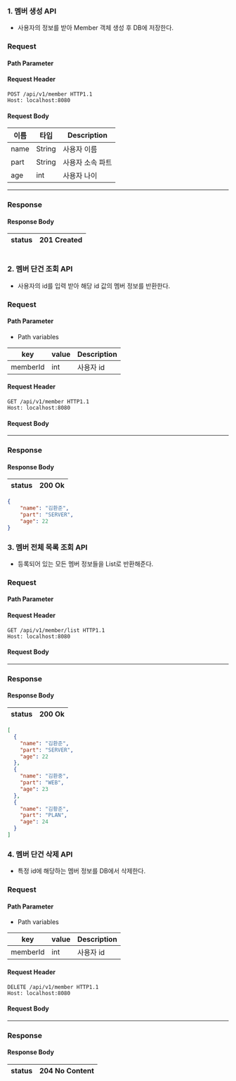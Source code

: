### 1. 멤버 생성 API
- 사용자의 정보를 받아 Member 객체 생성 후 DB에 저장한다.  
### Request

#### Path Parameter

#### Request Header
```
POST /api/v1/member HTTP1.1
Host: localhost:8080
```
#### Request Body
| 이름   | 타입  | Description |
|------|-----|-------------|
| name | String | 사용자 이름      |
| part | String | 사용자 소속 파트   |
| age  | int | 사용자 나이      |
-----------------------------------
### Response 

#### Response Body
| status | 201 Created |
|--------|-------------|

```json

```

### 2. 멤버 단건 조회 API
- 사용자의 id를 입력 받아 해당 id 값의 멤버 정보를 반환한다. 
### Request

#### Path Parameter
- Path variables

| key      | value  | Description |
|----------|--------|--------|
| memberId | int    | 사용자 id |


#### Request Header
```
GET /api/v1/member HTTP1.1
Host: localhost:8080
```
#### Request Body

-----------------------------------
### Response

#### Response Body
| status | 200 Ok |
|--------|--------|

```json
{
    "name": "김환준",
    "part": "SERVER",
    "age": 22
}
```

### 3. 멤버 전체 목록 조회 API
- 등록되어 있는 모든 멤버 정보들을 List로 반환해준다. 
### Request

#### Path Parameter


#### Request Header
```
GET /api/v1/member/list HTTP1.1
Host: localhost:8080
```
#### Request Body

-----------------------------------
### Response

#### Response Body
| status | 200 Ok |
|--------|--------|

```json
[
  {
    "name": "김환준",
    "part": "SERVER",
    "age": 22
  },
  {
    "name": "김환중",
    "part": "WEB",
    "age": 23
  },
  {
    "name": "김황준",
    "part": "PLAN",
    "age": 24
  }
]
```


### 4. 멤버 단건 삭제 API
- 특정 id에 해당하는 멤버 정보를 DB에서 삭제한다.
### Request

#### Path Parameter
- Path variables

| key      | value  | Description |
|----------|--------|--------|
| memberId | int    | 사용자 id |

#### Request Header
```
DELETE /api/v1/member HTTP1.1
Host: localhost:8080
```
#### Request Body

-----------------------------------
### Response

#### Response Body
| status | 204 No Content |
|--------|----------------|

```json

```
